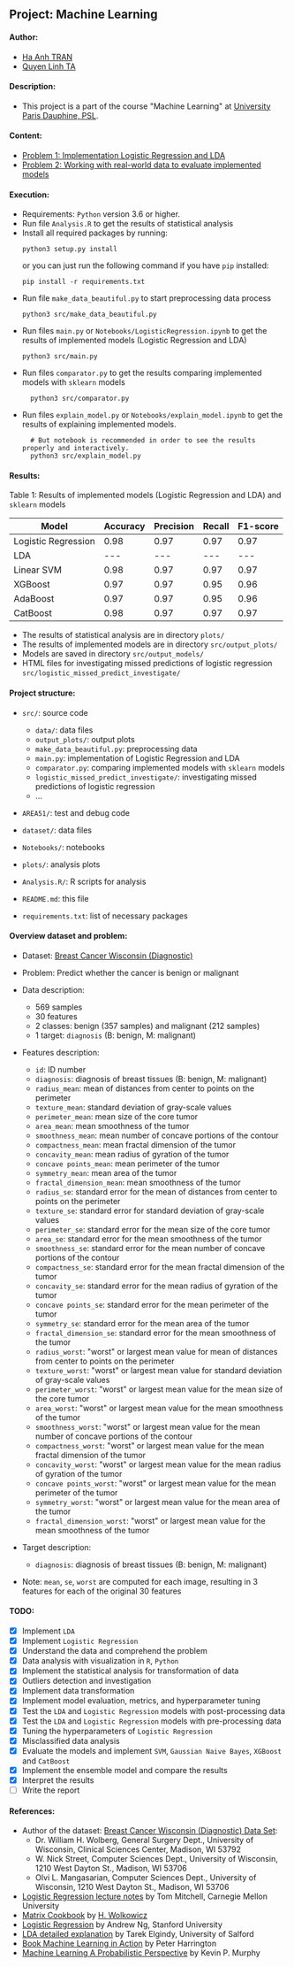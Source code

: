 ## Project: Machine Learning

#### Author:

* [Ha Anh TRAN](#)
* [Quyen Linh TA](#)

#### Description:

* This project is a part of the course "Machine Learning"
  at [University Paris Dauphine, PSL](https://dauphine.psl.eu/en/).

#### Content:

* [Problem 1: Implementation Logistic Regression and LDA](#)
* [Problem 2: Working with real-world data to evaluate implemented models](#)

#### Execution:

* Requirements: `Python` version 3.6 or higher.
* Run file `Analysis.R` to get the results of statistical analysis
* Install all required packages by running:
  ```
  python3 setup.py install
  ```
  or you can just run the following command if you have `pip` installed:
  ```
  pip install -r requirements.txt
  ```
* Run file `make_data_beautiful.py` to start preprocessing data process
  ```
  python3 src/make_data_beautiful.py
  ```
* Run files `main.py` or `Notebooks/LogisticRegression.ipynb` to get the results of implemented models (Logistic Regression and LDA)
  ```
  python3 src/main.py
  ```
* Run files `comparator.py` to get the results comparing implemented models with `sklearn` models
  ```
    python3 src/comparator.py
  ```
* Run files `explain_model.py` or `Notebooks/explain_model.ipynb` to get the results of explaining implemented models.
  ```
    # But notebook is recommended in order to see the results properly and interactively. 
    python3 src/explain_model.py
  ```

#### Results:

Table 1: Results of implemented models (Logistic Regression and LDA) and `sklearn` models

| Model               | Accuracy | Precision | Recall | F1-score |
|---------------------|----------|-----------|--------|----------|
| Logistic Regression | 0.98     | 0.97      | 0.97   | 0.97     |
| LDA                 | ---      | ---       | ---    | ---      |
| Linear SVM          | 0.98     | 0.97      | 0.97   | 0.97     |
| XGBoost             | 0.97     | 0.97      | 0.95   | 0.96     |
| AdaBoost            | 0.97     | 0.97      | 0.95   | 0.96     |
| CatBoost            | 0.98     | 0.97      | 0.97   | 0.97     |


* The results of statistical analysis are in directory `plots/`
* The results of implemented models are in directory `src/output_plots/`
* Models are saved in directory `src/output_models/`
* HTML files for investigating missed predictions of logistic regression `src/logistic_missed_predict_investigate/`

#### Project structure:

* `src/`: source code
    * `data/`: data files
    * `output_plots/`: output plots
    * `make_data_beautiful.py`: preprocessing data
    * `main.py`: implementation of Logistic Regression and LDA
    * `comparator.py`: comparing implemented models with `sklearn` models
    * `logistic_missed_predict_investigate/`: investigating missed predictions of logistic regression
    * ...

* `AREA51/`: test and debug code
* `dataset/`: data files
* `Notebooks/`: notebooks
* `plots/`: analysis plots
* `Analysis.R/`: R scripts for analysis
* `README.md`: this file
* `requirements.txt`: list of necessary packages

#### Overview dataset and problem:

* Dataset: [Breast Cancer Wisconsin (Diagnostic)](https://archive.ics.uci.edu/ml/datasets/breast+cancer+wisconsin+(diagnostic))

* Problem: Predict whether the cancer is benign or malignant
* Data description:
    * 569 samples
    * 30 features
    * 2 classes: benign (357 samples) and malignant (212 samples)
    * 1 target: `diagnosis` (B: benign, M: malignant)
* Features description:
    * `id`: ID number
    * `diagnosis`: diagnosis of breast tissues (B: benign, M: malignant)
    * `radius_mean`: mean of distances from center to points on the perimeter
    * `texture_mean`: standard deviation of gray-scale values
    * `perimeter_mean`: mean size of the core tumor
    * `area_mean`: mean smoothness of the tumor
    * `smoothness_mean`: mean number of concave portions of the contour
    * `compactness_mean`: mean fractal dimension of the tumor
    * `concavity_mean`: mean radius of gyration of the tumor
    * `concave points_mean`: mean perimeter of the tumor
    * `symmetry_mean`: mean area of the tumor
    * `fractal_dimension_mean`: mean smoothness of the tumor
    * `radius_se`: standard error for the mean of distances from center to points on the perimeter
    * `texture_se`: standard error for standard deviation of gray-scale values
    * `perimeter_se`: standard error for the mean size of the core tumor
    * `area_se`: standard error for the mean smoothness of the tumor
    * `smoothness_se`: standard error for the mean number of concave portions of the contour
    * `compactness_se`: standard error for the mean fractal dimension of the tumor
    * `concavity_se`: standard error for the mean radius of gyration of the tumor
    * `concave points_se`: standard error for the mean perimeter of the tumor
    * `symmetry_se`: standard error for the mean area of the tumor
    * `fractal_dimension_se`: standard error for the mean smoothness of the tumor
    * `radius_worst`: "worst" or largest mean value for mean of distances from center to points on the perimeter
    * `texture_worst`: "worst" or largest mean value for standard deviation of gray-scale values
    * `perimeter_worst`: "worst" or largest mean value for the mean size of the core tumor
    * `area_worst`: "worst" or largest mean value for the mean smoothness of the tumor
    * `smoothness_worst`: "worst" or largest mean value for the mean number of concave portions of the contour
    * `compactness_worst`: "worst" or largest mean value for the mean fractal dimension of the tumor
    * `concavity_worst`: "worst" or largest mean value for the mean radius of gyration of the tumor
    * `concave points_worst`: "worst" or largest mean value for the mean perimeter of the tumor
    * `symmetry_worst`: "worst" or largest mean value for the mean area of the tumor
    * `fractal_dimension_worst`: "worst" or largest mean value for the mean smoothness of the tumor
* Target description:
    * `diagnosis`: diagnosis of breast tissues (B: benign, M: malignant)
* Note: `mean`, `se`, `worst` are computed for each image, resulting in 3 features
  for each of the original 30 features

#### TODO:

* [x] Implement `LDA`
* [x] Implement `Logistic Regression`
* [x] Understand the data and comprehend the problem
* [x] Data analysis with visualization in `R`, `Python`
* [x] Implement the statistical analysis for transformation of data
* [x] Outliers detection and investigation
* [x] Implement data transformation
* [x] Implement model evaluation, metrics, and hyperparameter tuning
* [x] Test the `LDA` and `Logistic Regression` models with post-processing data
* [x] Test the `LDA` and `Logistic Regression` models with pre-processing data
* [x] Tuning the hyperparameters of `Logistic Regression`
* [x] Misclassified data analysis
* [x] Evaluate the models and implement `SVM`, `Gaussian Naive Bayes`, `XGBoost` and `CatBoost`
* [x] Implement the ensemble model and compare the results
* [x] Interpret the results
* [ ] Write the report

#### References:

* Author of the
  dataset: [Breast Cancer Wisconsin (Diagnostic) Data Set](https://archive.ics.uci.edu/ml/datasets/breast+cancer+wisconsin+(diagnostic)):
    * Dr. William H. Wolberg, General Surgery Dept., University of
      Wisconsin, Clinical Sciences Center, Madison, WI 53792
    * W. Nick Street, Computer Sciences Dept., University of
      Wisconsin, 1210 West Dayton St., Madison, WI 53706
    * Olvi L. Mangasarian, Computer Sciences Dept., University of
      Wisconsin, 1210 West Dayton St., Madison, WI 53706
* [Logistic Regression lecture notes](https://www.cs.cmu.edu/~tom/mlbook/NBayesLogReg.pdf) by Tom Mitchell, Carnegie
  Mellon University
* [Matrix Cookbook](https://www.math.uwaterloo.ca/~hwolkowi/matrixcookbook.pdf) by
  [H. Wolkowicz](https://www.math.uwaterloo.ca/~hwolkowi/)
* [Logistic Regression](https://www.coursera.org/learn/machine-learning/resources/2QZ9T) by Andrew Ng, Stanford
  University
* [LDA detailed explanation](https://usir.salford.ac.uk/id/eprint/52074/1/AI_Com_LDA_Tarek.pdf) by Tarek Elgindy,
  University of Salford
* [Book Machine Learning in Action](https://www.manning.com/books/machine-learning-in-action) by Peter Harrington
* [Machine Learning A Probabilistic Perspective](http://noiselab.ucsd.edu/ECE228/Murphy_Machine_Learning.pdf) by Kevin
  P. Murphy